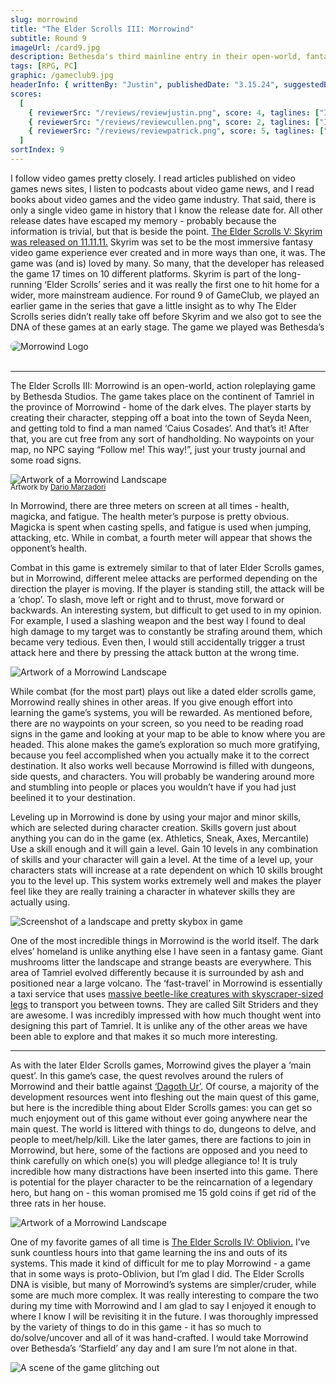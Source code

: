 ```yaml
---
slug: morrowind
title: "The Elder Scrolls III: Morrowind"
subtitle: Round 9
imageUrl: /card9.jpg
description: Bethesda's third mainline entry in their open-world, fantasy RPG series
tags: [RPG, PC]
graphic: /gameclub9.jpg
headerInfo: { writtenBy: "Justin", publishedDate: "3.15.24", suggestedBy: "Cullen" }
scores:
  [
    { reviewerSrc: "/reviews/reviewjustin.png", score: 4, taglines: ["Incredible amount of depth that I did not anticipate"] },
    { reviewerSrc: "/reviews/reviewcullen.png", score: 2, taglines: ["I didn't really play it that much"], dunce: true },
    { reviewerSrc: "/reviews/reviewpatrick.png", score: 5, taglines: ["This n'wah loves his khajit wife"] }
  ]
sortIndex: 9
---
```


I follow video games pretty closely. I read articles published on video games news sites, I listen to podcasts about video game news, and I read books about video games and the video game industry. That said, there is only a single video game in history that I know the release date for. All other release dates have escaped my memory - probably because the information is trivial, but that is beside the point. [The Elder Scrolls V: Skyrim was released on 11.11.11.](/reviews/morrowind/skyrim.jpeg) Skyrim was set to be the most immersive fantasy video game experience ever created and in more ways than one, it was. The game was (and is) loved by many. So many, that the developer has released the game 17 times on 10 different platforms. Skyrim is part of the long-running ‘Elder Scrolls’ series and it was really the first one to hit home for a wider, more mainstream audience. For round 9 of GameClub, we played an earlier game in the series that gave a little insight as to why The Elder Scrolls series didn’t really take off before Skyrim and we also got to see the DNA of these games at an early stage. The game we played was Bethesda’s

<div class="reviewlogo"><img src="/reviews/morrowind/logo.png"
alt="Morrowind Logo" style="border-radius: 20px;"/></div><br>

---

The Elder Scrolls III: Morrowind is an open-world, action roleplaying game by Bethesda Studios. The game takes place on the continent of Tamriel in the province of Morrowind - home of the dark elves. The player starts by creating their character, stepping off a boat into the town of Seyda Neen, and getting told to find a man named ‘Caius Cosades’. And that’s it! After that, you are cut free from any sort of handholding. No waypoints on your map, no NPC saying “Follow me! This way!”, just your trusty journal and some road signs.

<div class="reviewsplit" style="margin-bottom: -40px;"><img src="/reviews/morrowind/dariomarzadori.jpg"
alt="Artwork of a Morrowind Landscape" style="margin-bottom: -20px;"/><div>
	
<sub>Artwork by [Dario Marzadori](https://mbanshee.artstation.com/projects/exZqY)</sub>

In Morrowind, there are three meters on screen at all times - health, magicka, and fatigue. The health meter’s purpose is pretty obvious. Magicka is spent when casting spells, and fatigue is used when jumping, attacking, etc. While in combat, a fourth meter will appear that shows the opponent’s health.

Combat in this game is extremely similar to that of later Elder Scrolls games, but in Morrowind, different melee attacks are performed depending on the direction the player is moving. If the player is standing still, the attack will be a ‘chop’. To slash, move left or right and to thrust, move forward or backwards. An interesting system, but difficult to get used to in my opinion. For example, I used a slashing weapon and the best way I found to deal high damage to my target was to constantly be strafing around them, which became very tedious. Even then, I would still accidentally trigger a trust attack here and there by pressing the attack button at the wrong time.<br>

<div class="reviewsplit" style="margin-bottom: -40px;"><img src="/reviews/morrowind/water.gif"
alt="Artwork of a Morrowind Landscape" style="margin-bottom: -20px;"/><div><br>

While combat (for the most part) plays out like a dated elder scrolls game, Morrowind really shines in other areas. If you give enough effort into learning the game’s systems, you will be rewarded. As mentioned before, there are no waypoints on your screen, so you need to be reading road signs in the game and looking at your map to be able to know where you are headed. This alone makes the game’s exploration so much more gratifying, because you feel accomplished when you actually make it to the correct destination. It also works well because Morrowind is filled with dungeons, side quests, and characters. You will probably be wandering around more and stumbling into people or places you wouldn’t have if you had just beelined it to your destination.

Leveling up in Morrowind is done by using your major and minor skills, which are selected during character creation. Skills govern just about anything you can do in the game (ex. Athletics, Sneak, Axes, Mercantile) Use a skill enough and it will gain a level. Gain 10 levels in any combination of skills and your character will gain a level. At the time of a level up, your characters stats will increase at a rate dependent on which 10 skills brought you to the level up. This system works extremely well and makes the player feel like they are really training a character in whatever skills they are actually using.

<div class="reviewsplit" style="margin-bottom: -40px;"><img src="/reviews/morrowind/pretty.png"
alt="Screenshot of a landscape and pretty skybox in game"/><div>

One of the most incredible things in Morrowind is the world itself. The dark elves’ homeland is unlike anything else I have seen in a fantasy game. Giant mushrooms litter the landscape and strange beasts are everywhere. This area of Tamriel evolved differently because it is surrounded by ash and positioned near a large volcano. The ‘fast-travel’ in Morrowind is essentially a taxi service that uses [massive beetle-like creatures with skyscraper-sized legs](/reviews/morrowind/silt.gif) to transport you between towns. They are called Silt Striders and they are awesome. I was incredibly impressed with how much thought went into designing this part of Tamriel. It is unlike any of the other areas we have been able to explore and that makes it so much more interesting.

---

As with the later Elder Scrolls games, Morrowind gives the player a ‘main quest’. In this game’s case, the quest revolves around the rulers of Morrowind and their battle against [‘Dagoth Ur’](/reviews/morrowind/dagoth.gif). Of course, a majority of the development resources went into fleshing out the main quest of this game, but here is the incredible thing about Elder Scrolls games: you can get so much enjoyment out of this game without ever going anywhere near the main quest. The world is littered with things to do, dungeons to delve, and people to meet/help/kill. Like the later games, there are factions to join in Morrowind, but here, some of the factions are opposed and you need to think carefully on which one(s) you will pledge allegiance to! It is truly incredible how many distractions have been inserted into this game. There is potential for the player character to be the reincarnation of a legendary hero, but hang on - this woman promised me 15 gold coins if get rid of the three rats in her house.

<div class="reviewsplit" style="margin-bottom: -40px;"><img src="/reviews/morrowind/striderscape.gif"
alt="Artwork of a Morrowind Landscape"/><div>

One of my favorite games of all time is [The Elder Scrolls IV: Oblivion.](/reviews/morrowind/oblivion.gif) I’ve sunk countless hours into that game learning the ins and outs of its systems. This made it kind of difficult for me to play Morrowind - a game that in some ways is proto-Oblivion, but I’m glad I did. The Elder Scrolls DNA is visible, but many of Morrowind’s systems are simpler/cruder, while some are much more complex. It was really interesting to compare the two during my time with Morrowind and I am glad to say I enjoyed it enough to where I know I will be revisiting it in the future. I was thoroughly impressed by the variety of things to do in this game - it has so much to do/solve/uncover and all of it was hand-crafted. I would take Morrowind over Bethesda’s ‘Starfield’ any day and I am sure I’m not alone in that.<br>

<div class="reviewsplit"><img src="/reviews/morrowind/dancing.gif"
alt="A scene of the game glitching out"/><div>
<br><br>